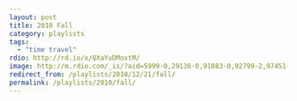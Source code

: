 ```yaml
---
layout: post
title: 2010 Fall
category: playlists
tags:
  - "time travel"
rdio: http://rd.io/x/QXaYuDMoxtM/
image: http://m.rdio.com/_is/?aid=5999-0,29136-0,91883-0,92799-2,97451-2,97707-1,100132-0,101271-2,101677-4&w=600&h=600
redirect_from: /playlists/2010/12/21/fall/
permalink: /playlists/2010/fall/
---
```


